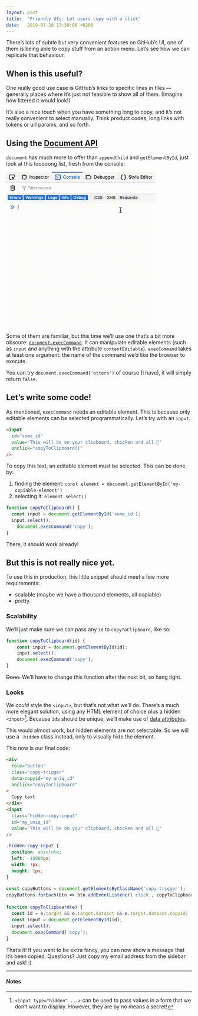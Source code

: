 ```yaml
---
layout: post
title:  "Friendly UIs: Let users copy with a click"
date:   2019-07-28 17:50:00 +0200
---
```


There’s lots of subtle but very convenient features on GitHub’s UI, one of them is being able to copy stuff from an action menu. Let’s see how we can replicate that behaviour.

## When is this useful?

One really good use case is GitHub’s links to specific lines in files — generally places where it’s just not feasible to show all of them. (Imagine how littered it would look!)

It’s also a nice touch when you have something long to copy, and it’s not really convenient to select manually. Think product codes, long links with tokens or url params, and so forth.

## Using the [Document API](https://developer.mozilla.org/en-US/docs/Web/API/Document)

`document` has much more to offer than `appendChild` and `getElementById`, just look at this looooong list, fresh from the console:

![ ](./document-api.gif)

Some of them are familiar, but this time we’ll use one that’s a bit more obscure: [`document.execCommand`](https://developer.mozilla.org/en-US/docs/Web/API/Document/execCommand). It can manipulate editable elements (such as `input` and anything with the attribute `contentEditable`). `execCommand` takes at least one argument: the name of the command we’d like the browser to execute.

You can try `document.execCommand('otters')` of course (I have), it will simply return `false`.

## Let’s write some code!

As mentioned, `execCommand` needs an editable element. This is because only editable elements can be selected programmatically. Let’s try with an `input`.

```html
<input
  id="some_id"
  value="This will be on your clipboard, chicken and all 🐓"
  onclick="copyToClipboard()"
/>
```

To copy this text, an editable element must be selected. This can be done by:
1. finding the element: `const element = document.getElementById('my-copiable-element')`
2. selecting it: `element.select()`

```js
function copyToClipboard() {
  const input = document.getElementById('some_id');
  input.select();
	document.execCommand('copy');
}
```

There, it should work already!

## But this is not really nice yet.

To use this in production, this little snippet should meet a few more requirements:
- scalable (maybe we have a thousand elements, all copiable)
- pretty.

### Scalability

We’ll just make sure we can pass any `id` to `copyToClipboard`, like so:

```js
function copyToClipboard(id) {
	const input = document.getElementById(id);
	input.select();
	document.execCommand('copy');
}
```

<del>Done.</del> We’ll have to change this function after the next bit, so hang tight.

### Looks

We _could_ style the `<input>`, but that’s not what we’ll do. There’s a much more elegant solution, using any HTML element of choice plus a hidden `<input>`[^1]. Because `id`s should be unique, we’ll make use of [data attributes](https://developer.mozilla.org/en-US/docs/Learn/HTML/Howto/Use_data_attributes).

This would almost work, but hidden elements are not selectable. So we will use a `.hidden` class instead, only to visually hide the element.

This now is our final code:

```html
<div
  role="button"
  class="copy-trigger"
  data-copyid="my_uniq_id"
  onclick="copyToClipboard"
>
  Copy text
</div>
<input
  class="hidden-copy-input"
  id="my_uniq_id"
  value="This will be on your clipboard, chicken and all 🐓"
/>
```

```css
.hidden-copy-input {
  position: absolute;
  left: -10000px;
  width: 1px;
  height: 1px;
}
```

```js
const copyButtons = document.getElementsByClassName('copy-trigger');
copyButtons.forEach(btn => btn.addEventListener('click', copyToClipboard);

function copyToClipboard(e) {
  const id = e.target && e.target.dataset && e.target.dataset.copyid;
  const input = document.getElementById(id);
  input.select();
  document.execCommand('copy');
}
```

That’s it! If you want to be extra fancy, you can now show a message that it’s been copied. Questions? Just copy my email address from the sidebar and ask! :)

---
#### Notes

[^1]: `<input type="hidden" ...>` can be used to pass values in a form that we don’t want to display. However, they are by no means a secret!
